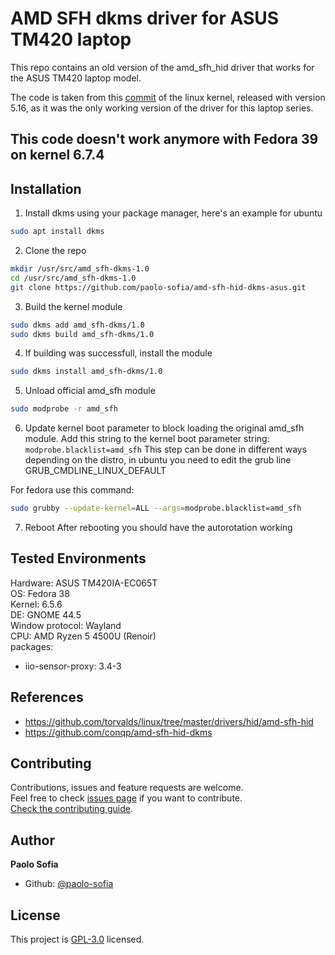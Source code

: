 # AMD SFH dkms driver for ASUS TM420 laptop
This repo contains an old version of the amd_sfh_hid driver that works for the ASUS TM420 laptop model.

The code is taken from this [commit](https://github.com/torvalds/linux/commit/a6e757e3a1c723341004fe55403970f9c7b83f4c) of the linux kernel, released with version 5.16, as it was the only working version of the driver for this laptop series.

## This code doesn't work anymore with Fedora 39 on kernel 6.7.4

## Installation

1. Install dkms using your package manager, here's an example for ubuntu
```bash
sudo apt install dkms
```

2. Clone the repo
```bash
mkdir /usr/src/amd_sfh-dkms-1.0
cd /usr/src/amd_sfh-dkms-1.0
git clone https://github.com/paolo-sofia/amd-sfh-hid-dkms-asus.git
```

3. Build the kernel module
```bash
sudo dkms add amd_sfh-dkms/1.0
sudo dkms build amd_sfh-dkms/1.0
```

4. If building was successfull, install the module
```bash
sudo dkms install amd_sfh-dkms/1.0
```

5. Unload official amd_sfh module
```bash
sudo modprobe -r amd_sfh
```

6. Update kernel boot parameter to block loading the original amd_sfh module.
Add this string to the kernel boot parameter string:
`modprobe.blacklist=amd_sfh` 
This step can be done in different ways depending on the distro, in ubuntu you need to edit the grub line GRUB_CMDLINE_LINUX_DEFAULT

For fedora use this command:
```bash
sudo grubby --update-kernel=ALL --args=modprobe.blacklist=amd_sfh
```

7. Reboot
After rebooting you should have the autorotation working

## Tested Environments
Hardware: ASUS TM420IA-EC065T  
OS: Fedora 38  
Kernel: 6.5.6  
DE: GNOME 44.5  
Window protocol: Wayland  
CPU: AMD Ryzen 5 4500U (Renoir)  
packages: 
- iio-sensor-proxy: 3.4-3 

## References
- https://github.com/torvalds/linux/tree/master/drivers/hid/amd-sfh-hid
- https://github.com/conqp/amd-sfh-hid-dkms

## Contributing

Contributions, issues and feature requests are welcome.<br />
Feel free to check [issues page](https://github.com/paolo-sofia/amd-sfh-hid-dkms-asus/issues) if you want to contribute.<br />
[Check the contributing guide](./CONTRIBUTING.md).<br />

## Author

**Paolo Sofia**

- Github: [@paolo-sofia](https://github.com/paolo-sofia)

## License

This project is [GPL-3.0](https://github.com/paolo-sofia/amd-sfh-hid-dkms-asus/blob/master/LICENSE) licensed.
